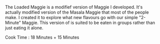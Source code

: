 The Loaded Maggie is a modifief version of Maggie I developed. It's actually modified version of the Masala Maggie that most of the people make. I created it to explore what new flavours go with our simple "2-Minute" Maggie. This version of is suited to be eaten in groups rather than just eating it alone.

Cook Time : 18 Minutes + 15 Minutes